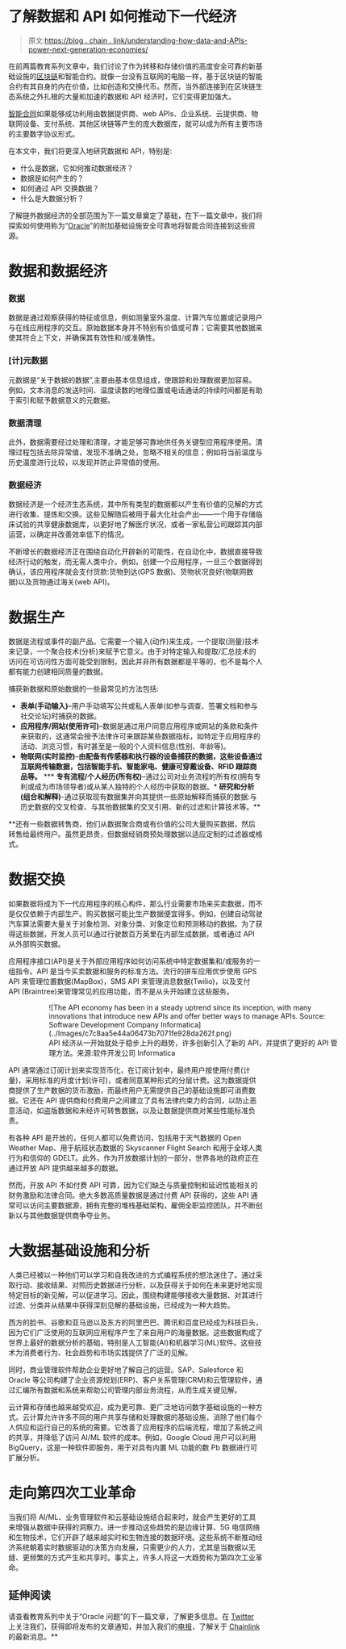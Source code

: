 # 了解数据和 API 如何推动下一代经济

> 原文:[https://blog . chain . link/understanding-how-data-and-APIs-power-next-generation-economies/](https://blog.chain.link/understanding-how-data-and-apis-power-next-generation-economies/)

在前两篇教育系列文章中，我们讨论了作为转移和存储价值的高度安全可靠的新基础设施的[区块链](https://blog.chain.link/what-is-a-blockchain-and-how-can-it-impact-the-world/)和智能合约。就像一台没有互联网的电脑一样，基于区块链的智能合约有其自身的内在价值，比如创造和交换代币。然而，当外部连接到在区块链生态系统之外扎根的大量和加速的数据和 API 经济时，它们变得更加强大。

[智能合同](https://chain.link/education/smart-contracts)如果能够成功利用由数据提供商、web APIs、企业系统、云提供商、物联网设备、支付系统、其他区块链等产生的庞大数据库，就可以成为所有主要市场的主要数字协议形式。

在本文中，我们将更深入地研究数据和 API，特别是:

*   什么是数据，它如何推动数据经济？
*   数据是如何产生的？
*   如何通过 API 交换数据？
*   什么是大数据分析？

了解链外数据经济的全部范围为下一篇文章奠定了基础，在下一篇文章中，我们将探索如何使用称为“[Oracle](https://chain.link/education/blockchain-oracles)”的附加基础设施安全可靠地将智能合同连接到这些资源。

# 数据和数据经济

### 数据

数据是通过观察获得的特征或信息，例如测量室外温度、计算汽车位置或记录用户与在线应用程序的交互。原始数据本身并不特别有价值或可靠；它需要其他数据来使其符合上下文，并确保其有效性和/或准确性。

### [计]元数据

元数据是“关于数据的数据”,主要由基本信息组成，使跟踪和处理数据更加容易。例如，文本消息的发送时间、温度读数的地理位置或电话通话的持续时间都是有助于索引和赋予数据意义的元数据。

### 数据清理

此外，数据需要经过处理和清理，才能足够可靠地供任务关键型应用程序使用。清理过程包括去除异常值，发现不准确之处，忽略不相关的信息；例如将当前温度与历史温度进行比较，以发现并防止异常值的使用。

### 数据经济

数据经济是一个经济生态系统，其中所有类型的数据都以产生有价值的见解的方式进行收集、提炼和交换。这些见解随后被用于最大化社会产出——一个用于存储临床试验的共享健康数据库，以更好地了解医疗状况，或者一家私营公司跟踪其内部运营，以确定并改善效率低下的情况。

不断增长的数据经济正在围绕自动化开辟新的可能性，在自动化中，数据直接导致经济行动的触发，而无需人类中介。例如，创建一个应用程序，一旦三个数据得到确认，该应用程序就会支付货款:货物到达(GPS 数据)、货物状况良好(物联网数据)以及货物通过海关(web API)。

# 数据生产

数据是流程或事件的副产品。它需要一个输入(动作)来生成，一个提取(测量)技术来记录，一个聚合技术(分析)来赋予它意义。由于对特定输入和提取/汇总技术的访问在可访问性方面可能受到限制，因此并非所有数据都是平等的，也不是每个人都有能力创建相同质量的数据。

捕获新数据和原始数据的一些最常见的方法包括:

*   **表单(手动输入)**–用户手动填写公共或私人表单(如参与调查、签署文档和参与社交论坛)时捕获的数据。
*   **应用程序/网站(使用许可)**–数据是通过用户同意应用程序或网站的条款和条件来获取的，这通常会授予法律许可来跟踪某些数据指标，如特定于应用程序的活动、浏览习惯，有时甚至是一般的个人资料信息(性别、年龄等)。
*   **物联网(实时监控)**–**由配备有传感器和执行器的设备捕获的数据，这些设备通过互联网传输数据，包括智能手机、智能家电、健康可穿戴设备、RFID 跟踪商品等。**
***   **专有流程/个人经历(所有权)**–通过公司对业务流程的所有权(拥有专利或成为市场领导者)或从某人独特的个人经历中获取的数据。*   **研究和分析(组合和解释)**-通过获取现有数据集并向其提供一些原始解释而捕获的数据:与历史数据的交叉检查、与其他数据集的交叉引用、新的过滤和计算技术等。**

 **还有一些数据转售商，他们从数据聚合商或有价值的公司大量购买数据，然后转售给最终用户。虽然更昂贵，但数据经销商预处理数据以适应定制的过滤器或格式。

# 数据交换

如果数据将成为下一代应用程序的核心构件，那么行业需要市场来买卖数据，而不是仅仅依赖于内部生产。购买数据可能比生产数据便宜得多。例如，创建自动驾驶汽车算法需要大量关于对象检测、对象分类、对象定位和预测移动的数据。为了获得这些数据，开发人员可以通过行驶数百万英里在内部生成数据，或者通过 API 从外部购买数据。

应用程序接口(API)是关于外部应用程序如何访问系统中特定数据集和/或服务的一组指令。API 是当今买卖数据和服务的标准方法。流行的拼车应用优步使用 GPS API 来管理位置数据(MapBox)，SMS API 来管理消息数据(Twilio)，以及支付 API (Braintree)来管理常见的应用功能，而不是从头开始建立这些服务。

<figure class="kg-card kg-image-card kg-card-hascaption">

<figure id="attachment_843" aria-describedby="caption-attachment-843" style="width: 576px" class="wp-caption alignnone">![The API economy has been in a steady uptrend since its inception, with many innovations that introduce new APIs and offer better ways to manage APIs. Source: Software Development Company Informatica](../Images/c7c8aa5e44a06473b7071fe928da262f.png)

<figcaption id="caption-attachment-843" class="wp-caption-text">API 经济从一开始就处于稳步上升的趋势，许多创新引入了新的 API，并提供了更好的 API 管理方法。来源:软件开发公司 Informatica</figcaption>

</figure>

</figure>

API 通常通过订阅计划来实现货币化，在订阅计划中，最终用户按使用付费(计量)，采用标准的月度计划(许可)，或者同意某种形式的分层计费。这为数据提供商提供了生产数据的货币激励，而最终用户无需提供自己的基础设施即可消费数据。它还在 API 提供商和付费用户之间建立了具有法律约束力的合同，以防止恶意活动，如盗版数据和未经许可转售数据，以及让数据提供商对某些性能标准负责。

有各种 API 是开放的，任何人都可以免费访问，包括用于天气数据的 Open Weather Map、用于航班状态数据的 Skyscanner Flight Search 和用于全球人类行为和信仰的 GDELT。此外，作为开放数据计划的一部分，世界各地的政府正在通过开放 API 提供越来越多的数据。

然而，开放 API 不如付费 API 可靠，因为它们缺乏与质量控制和延迟性能相关的财务激励和法律合同。绝大多数高质量数据是通过付费 API 获得的，这些 API 通常可以访问主要数据源，拥有完整的堆栈基础架构，雇佣全职监控团队，并不断创新以与其他数据提供商争夺业务。

# 大数据基础设施和分析

人类已经被以一种他们可以学习和自我改进的方式编程系统的想法迷住了。通过采取行动、接收结果、对照历史数据进行分析，以及获得关于如何在未来更好地实现特定目标的新见解，可以促进学习。因此，围绕构建能够接收大量数据、对其进行过滤、分类并从结果中获得深刻见解的基础设施，已经成为一种大趋势。

西方的脸书、谷歌和亚马逊以及东方的阿里巴巴、腾讯和百度已经成为科技巨头，因为它们广泛使用的互联网应用程序产生了来自用户的海量数据。这些数据构成了世界上最好的数据分析的基础，特别是人工智能(AI)和机器学习(ML)软件。这些技术为消费者行为、社会趋势和市场实践提供了广泛的见解。

同时，商业管理软件帮助企业更好地了解自己的运营。SAP、Salesforce 和 Oracle 等公司构建了企业资源规划(ERP)、客户关系管理(CRM)和云管理软件，通过汇编所有数据和系统来帮助公司管理内部业务流程，从而生成关键见解。

云计算和存储也越来越受欢迎，成为更可靠、更广泛地访问数字基础设施的一种方式。云计算允许许多不同的用户共享存储和处理数据的基础设施，消除了他们每个人供应和运行自己的系统的需要。它改善了应用程序的后端流程，增加了系统之间的共享，并降低了访问 AI/ML 软件的成本。例如，Google Cloud 用户可以利用 BigQuery，这是一种软件即服务，用于对具有内置 ML 功能的数 Pb 数据进行可扩展分析。

# 走向第四次工业革命

当我们将 AI/ML、业务管理软件和云基础设施结合起来时，就会产生更好的工具来增强从数据中获得的洞察力。进一步推动这些趋势的是边缘计算、5G 电信网络和生物技术，它们开辟了越来越实时和生物连接的数据环境。这些系统不断推动经济系统朝着实时数据驱动的决策方向发展，只需更少的人力，尤其是当数据以无缝、更频繁的方式产生和共享时。事实上，许多人将这一大趋势称为第四次工业革命。

## **延伸阅读**

请查看教育系列中关于“Oracle 问题”的下一篇文章，了解更多信息。在 [Twitter](https://twitter.com/Smart_Contract) 上关注我们，获得即将发布的文章通知，并加入我们的[电报](https://t.me/chainlinkofficial)，了解关于 [Chainlink](https://chain.link/) 的最新消息。**